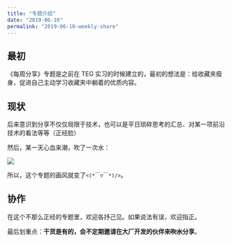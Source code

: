 ```yaml
---
title: "专题介绍"
date: "2019-06-10"
permalink: "2019-06-10-weekly-share"
---
```


## 最初

《每周分享》专题是之前在 TEG 实习的时候建立的，最初的想法是：给收藏夹瘦身，促进自己主动学习收藏夹中躺着的优质内容。

## 现状

后来意识到分享不仅仅局限于技术，也可以是平日琐碎思考的汇总、对某一项前沿技术的看法等等（正经脸）

然后，某一天心血来潮，吹了一次水：

![](http://ww4.sinaimg.cn/large/9150e4e5gy1g0txf9jz8oj20b30dv0ts.jpg)

所以，这个专题的画风就变了`<(*￣▽￣*)/>`。

## 协作

在这个不那么正经的专题里，欢迎各抒己见。如果说法有误，欢迎指正。

最后划重点：**干货是有的，会不定期邀请在大厂开发的伙伴来~~吹水~~分享**。
